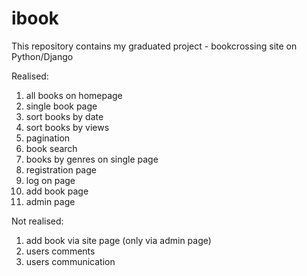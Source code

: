 # ibook

This repository contains my graduated project - bookcrossing site on Python/Django

Realised:
1. all books on homepage
2. single book page
3. sort books by date
4. sort books by views
5. pagination
6. book search
7. books by genres on single page
8. registration page
9. log on page
10. add book page
11. admin page

Not realised:
1. add book via site page (only via admin page)
2. users comments
3. users communication
